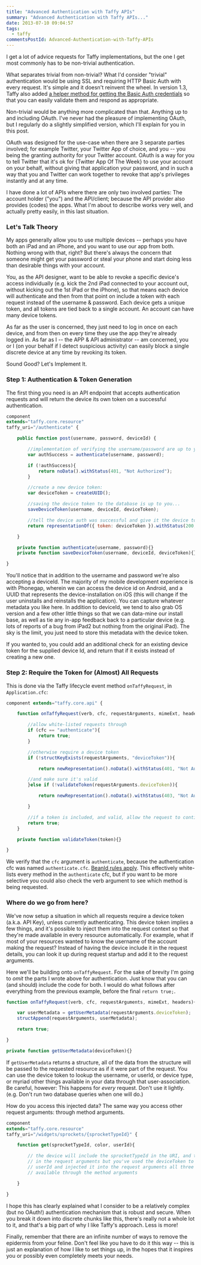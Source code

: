 ```yaml
---
title: "Advanced Authentication with Taffy APIs"
summary: "Advanced Authentication with Taffy APIs..."
date: 2013-07-10 09:04:57
tags:
  - taffy
commentsPostId: Advanced-Authentication-with-Taffy-APIs
---
```


I get a lot of advice requests for Taffy implementations, but the one I get most commonly has to be non-trivial authentication.

What separates trivial from non-trivial? What I'd consider "trivial" authentication would be using SSL and requiring HTTP Basic Auth with every request. It's simple and it doesn't reinvent the wheel. In version 1.3, Taffy also added [a helper method for getting the Basic Auth credentials](https://github.com/atuttle/Taffy/wiki/Authentication-and-Security) so that you can easily validate them and respond as appropriate.

Non-trivial would be anything more complicated than that. Anything up to and including OAuth. I've never had the pleasure of implementing OAuth, but I regularly do a slightly simplified version, which I'll explain for you in this post.

OAuth was designed for the use-case when there are 3 separate parties involved; for example Twitter, your Twitter App of choice, and you -- you being the granting authority for your Twitter account. OAuth is a way for you to tell Twitter that it's ok for {Twitter App Of The Week} to use your account on your behalf, without giving that application your password, and in such a way that you and Twitter can work together to revoke that app's privileges instantly and at any time.

I have done a lot of APIs where there are only two involved parties: The account holder ("you") and the API/client; because the API provider also provides (codes) the apps. What I'm about to describe works very well, and actually pretty easily, in this last situation.

### Let's Talk Theory

My apps generally allow you to use multiple devices -- perhaps you have both an iPad and an iPhone, and you want to use our app from both. Nothing wrong with that, right? But there's always the concern that someone might get your password or steal your phone and start doing less than desirable things with your account.

You, as the API designer, want to be able to revoke a specific device's access individually (e.g. kick the 2nd iPad connected to your account out, without kicking out the 1st iPad or the iPhone), so that means each device will authenticate and then from that point on include a token with each request instead of the username & password. Each device gets a unique token, and all tokens are tied back to a single account. An account can have many device tokens.

As far as the user is concerned, they just need to log in once on each device, and from then on every time they use the app they're already logged in. As far as I -- the APP & API administrator -- am concerned, you or I (on your behalf if I detect suspicious activity) can easily block a single discrete device at any time by revoking its token.

Sound Good? Let's Implement It.

### Step 1: Authentication & Token Generation

The first thing you need is an API endpoint that accepts authentication requests and will return the device its own token on a successful authentication.

```js
component
extends="taffy.core.resource"
taffy_uri="/authenticate" {

	public function post(username, password, deviceId) {

		//implementation of verifying the username/password are up to you...
		var authSuccess = authenticate(username, password);

		if (!authSuccess){
			return noData().withStatus(401, "Not Authorized");
		}

		//create a new device token:
		var deviceToken = createUUID();

		//saving the device token to the database is up to you...
		saveDeviceToken(username, deviceId, deviceToken);

		//tell the device auth was successful and give it the device token
		return representationOf({ token: deviceToken }).withStatus(200, "OK");

	}

	private function authenticate(username, password){}
	private function saveDeviceToken(username, deviceId, deviceToken){}

}
```

You'll notice that in addition to the username and password we're also accepting a deviceId. The majority of my mobile development experience is with Phonegap, wherein we can access the device id on Android, and a UUID that represents the device-installation on iOS (this will change if the user uninstalls and reinstalls the application). You can capture whatever metadata you like here. In addition to deviceId, we tend to also grab OS version and a few other little things so that we can data-mine our install base, as well as tie any in-app feedback back to a particular device (e.g. lots of reports of a bug from iPad2 but nothing from the original iPad). The sky is the limit, you just need to store this metadata with the device token.

If you wanted to, you could add an additional check for an existing device token for the supplied device Id, and return that if it exists instead of creating a new one.

### Step 2: Require the Token for (Almost) All Requests

This is done via the Taffy lifecycle event method `onTaffyRequest`, in `Application.cfc`:

```js
component extends="taffy.core.api" {

	function onTaffyRequest(verb, cfc, requestArguments, mimeExt, headers){

		//allow white-listed requests through
		if (cfc == "authenticate"){
			return true;
		}

		//otherwise require a device token
		if (!structKeyExists(requestArguments, "deviceToken")){

			return newRepresentation().noData().withStatus(401, "Not Authenticated");

		//and make sure it's valid
		}else if (!validateToken(requestArguments.deviceToken)){

			return newRepresentation().noData().withStatus(403, "Not Authorized");

		}

		//if a token is included, and valid, allow the request to continue
		return true;
	}

	private function validateToken(token){}

}
```

We verify that the `cfc` argument is `authenticate`, because the authentication cfc was named `authenticate.cfc`. [BeanId rules apply](https://github.com/atuttle/Taffy/wiki/Organizing-your-resources-into-subfolders). This effectively white-lists every method in the `authenticate` cfc, but if you want to be more selective you could also check the verb argument to see which method is being requested.

### Where do we go from here?

We've now setup a situation in which all requests require a device token (a.k.a. API Key), unless currently authenticating. This device token implies a few things, and it's possible to inject them into the request context so that they're made available in every resource automatically. For example, what if most of your resources wanted to know the username of the account making the request? Instead of having the device include it in the request details, you can look it up during request startup and add it to the request arguments.

Here we'll be building onto `onTaffyRequest`. For the sake of brevity I'm going to _omit_ the parts I wrote above for authentication. Just know that you can (and should) include the code for both. I would do what follows after everything from the previous example, before the final `return true;`.

```js
function onTaffyRequest(verb, cfc, requestArguments, mimeExt, headers){

	var userMetadata = getUserMetadata(requestArguments.deviceToken);
	structAppend(requestArguments, userMetadata);

	return true;

}

private function getUserMetadata(deviceToken){}
```

If `getUserMetadata` returns a structure, all of the data from the structure will be passed to the requested resource as if it were part of the request. You can use the device token to lookup the username, or userId, or device type, or myriad other things available in your data through that user-association. Be careful, however: This happens for _every_ request. Don't use it lightly. (e.g. Don't run two database queries when one will do.)

How do you access this injected data? The same way you access other request arguments: through method arguments.

```js
component
extends="taffy.core.resource"
taffy_uri="/widgets/sprockets/{sprocketTypeId}" {

	function get(sprocketTypeId, color, userId){

		// the device will include the sprocketTypeId in the URI, and the desired color
		// in the request arguments but you've used the deviceToken to look up the
		// userId and injected it into the request arguments all three values are
		// available through the method arguments

	}

}
```

I hope this has clearly explained what I consider to be a relatively complex (but no OAuth!) authentication mechanism that is robust and secure. When you break it down into discrete chunks like this, there's really not a whole lot to it, and that's a big part of why I like Taffy's approach. Less is more!

Finally, remember that there are an infinite number of ways to remove the epidermis from your feline. Don't feel like you have to do it this way -- this is just an explanation of how I like to set things up, in the hopes that it inspires you or possibly even completely meets your needs.
